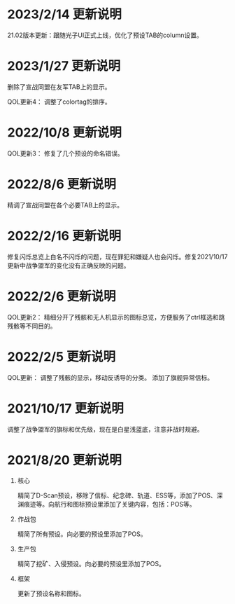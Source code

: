 # 2023/2/14 更新说明
21.02版本更新：跟随光子UI正式上线，优化了预设TAB的column设置。

# 2023/1/27 更新说明
删除了宣战同盟在友军TAB上的显示。

QOL更新4：
调整了colortag的排序。

# 2022/10/8 更新说明
QOL更新3：
修复了几个预设的命名错误。

# 2022/8/6 更新说明
精调了宣战同盟在各个必要TAB上的显示。

# 2022/2/16 更新说明
修复闪烁总览上白名不闪烁的问题，现在罪犯和嫌疑人也会闪烁。修复2021/10/17更新中战争盟军的变化没有正确反映的问题。

# 2022/2/6 更新说明
QOL更新2：
精细分开了残骸和无人机显示的图标总览，方便服务了ctrl框选和跳残骸等不同目的。

# 2022/2/5 更新说明

QOL更新：
调整了残骸的显示，移动反诱导的分类。
添加了旗舰异常信标。

# 2021/10/17 更新说明

调整了战争盟军的旗标和优先级，现在是白星浅蓝底，注意非战时规避。

# 2021/8/20 更新说明

1. 核心

    精简了D-Scan预设，移除了信标、纪念碑、轨道、ESS等，添加了POS、深渊痕迹等。向航行和图标预设里添加了关键内容，包括：POS等。
    
2. 作战包

    精简了所有预设。向必要的预设里添加了POS。

3. 生产包

    精简了挖矿、入侵预设。向必要的预设里添加了POS。
  
4. 框架

    更新了预设名称和图标。
